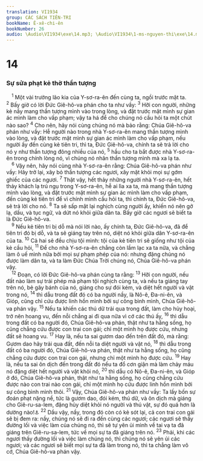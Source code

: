 ```yaml
---
translation: VI1934
group: CÁC SÁCH TIÊN-TRI
bookName: Ê-xê-chi-ên 
bookNumber: 26
audio: \Audio\VI1934\exe\14.mp3; \Audio\VI1934\1-ms-nguyen-thi\exe\14.mp3
---
```


<div class="title"><h1>14</h1><h3>Sự sửa phạt kẻ thờ thần tượng</h3></div>
<span class="verse exe_14_1"> <sup>1</sup> Một vài trưởng lão kia của Y-sơ-ra-ên đến cùng ta, ngồi trước mặt ta. </span>
<span class="verse exe_14_2"><sup>2</sup> Bấy giờ có lời Đức Giê-hô-va phán cho ta như vầy: </span>
<span class="verse exe_14_3"><sup>3</sup> Hỡi con người, những kẻ nầy mang thần tượng mình vào trong lòng, và đặt trước mặt mình sự gian ác mình làm cho vấp phạm; vậy ta há để cho chúng nó cầu hỏi ta một chút nào sao? </span>
<span class="verse exe_14_4"><sup>4</sup> Cho nên, hãy nói cùng chúng nó mà bảo rằng: Chúa Giê-hô-va phán như vầy: Hễ người nào trong nhà Y-sơ-ra-ên mang thần tượng mình vào lòng, và đặt trước mặt mình sự gian ác mình làm cho vấp phạm, nếu người ấy đến cùng kẻ tiên tri, thì ta, Đức Giê-hô-va, chính ta sẽ trả lời cho nó y như thần tượng đông nhiều của nó, </span>
<span class="verse exe_14_5"><sup>5</sup> hầu cho ta bắt được nhà Y-sơ-ra-ên trong chính lòng nó, vì chúng nó nhân thần tượng mình mà xa lạ ta. <br/></span>
<span class="verse exe_14_6"> <sup>6</sup> Vậy nên, hãy nói cùng nhà Y-sơ-ra-ên rằng: Chúa Giê-hô-va phán như vầy: Hãy trở lại, xây bỏ thần tượng các ngươi, xây mặt khỏi mọi sự gớm ghiếc của các ngươi. </span>
<span class="verse exe_14_7"><sup>7</sup> Thật vậy, hết thảy những người nhà Y-sơ-ra-ên, hết thảy khách lạ trú ngụ trong Y-sơ-ra-ên, hễ ai lìa xa ta, mà mang thần tượng mình vào lòng, và đặt trước mặt mình sự gian ác mình làm cho vấp phạm, đến cùng kẻ tiên tri để vì chính mình cầu hỏi ta, thì chính ta, Đức Giê-hô-va, sẽ trả lời cho nó. </span>
<span class="verse exe_14_8"><sup>8</sup> Ta sẽ sấp mặt lại nghịch cùng người ấy, khiến nó nên gở lạ, dấu, và tục ngữ, và dứt nó khỏi giữa dân ta. Bấy giờ các ngươi sẽ biết ta là Đức Giê-hô-va. <br/></span>
<span class="verse exe_14_9"> <sup>9</sup> Nếu kẻ tiên tri bị dỗ mà nói lời nào, ấy chính ta, Đức Giê-hô-va, đã để tiên tri đó bị dỗ, và ta sẽ giáng tay trên nó, diệt nó khỏi giữa dân Y-sơ-ra-ên của ta. </span>
<span class="verse exe_14_10"><sup>10</sup> Cả hai sẽ đều chịu tội mình: tội của kẻ tiên tri sẽ giống như tội của kẻ cầu hỏi, </span>
<span class="verse exe_14_11"><sup>11</sup> Để cho nhà Y-sơ-ra-ên chẳng còn lầm lạc xa ta nữa, và chẳng làm ô uế mình nữa bởi mọi sự phạm phép của nó: nhưng đặng chúng nó được làm dân ta, và ta làm Đức Chúa Trời chúng nó, Chúa Giê-hô-va phán vậy. <br/></span>
<span class="verse exe_14_12"> <sup>12</sup> Đoạn, có lời Đức Giê-hô-va phán cùng ta rằng: </span>
<span class="verse exe_14_13"><sup>13</sup> Hỡi con người, nếu đất nào làm sự trái phép mà phạm tội nghịch cùng ta, và nếu ta giáng tay trên nó, bẻ gãy bánh của nó, giáng cho sự đói kém, và diệt hết người và vật trong nó, </span>
<span class="verse exe_14_14"><sup>14</sup> thì dẫu trong đất đó có ba người nầy, là Nô-ê, Đa-ni-ên, và Gióp, cũng chỉ cứu được linh hồn mình bởi sự công bình mình, Chúa Giê-hô-va phán vậy. </span>
<span class="verse exe_14_15"><sup>15</sup> Nếu ta khiến các thú dữ trải qua trong đất, làm cho hủy hoại, trở nên hoang vu, đến nỗi chẳng ai đi qua nữa vì cớ các thú ấy, </span>
<span class="verse exe_14_16"><sup>16</sup> thì dẫu trong đất có ba người đó, Chúa Giê-hô-va phán, thật như ta hằng sống, họ cũng chẳng cứu được con trai con gái; chỉ một mình họ được cứu, nhưng đất sẽ hoang vu. </span>
<span class="verse exe_14_17"><sup>17</sup> Hay là, nếu ta sai gươm dao đến trên đất đó, mà rằng: Gươm dao hãy trải qua đất, đến nỗi ta diệt người và vật nó, </span>
<span class="verse exe_14_18"><sup>18</sup> thì dẫu trong đất có ba người đó, Chúa Giê-hô-va phán, thật như ta hằng sống, họ cũng chẳng cứu được con trai con gái, nhưng chỉ một mình họ được cứu. </span>
<span class="verse exe_14_19"><sup>19</sup> Hay là, nếu ta sai ôn dịch đến trong đất đó nếu ta đổ cơn giận mà làm chảy máu nó đặng diệt hết người và vật khỏi nó, </span>
<span class="verse exe_14_20"><sup>20</sup> thì dẫu có Nô-ê, Đa-ni-ên, và Gióp ở đó, Chúa Giê-hô-va phán, thật như ta hằng sống, họ cũng chẳng cứu được nào con trai nào con gái, chỉ một mình họ cứu được linh hồn mình bởi sự công bình mình thôi. </span>
<span class="verse exe_14_21"><sup>21</sup> Vậy, Chúa Giê-hô-va phán như vầy: Ta lấy bốn sự đoán phạt nặng nề, tức là gươm dao, đói kém, thú dữ, và ôn dịch mà giáng cho Giê-ru-sa-lem, đặng hủy diệt khỏi nó người và thú vật, sự đó quá hơn là dường nào!<a data-toggle="tooltip" data-placement="bottom" title="Kh 6:8">⚓</a></span>
<span class="verse exe_14_22"><sup>22</sup> Dầu vậy, nầy, trong đó còn có kẻ sót lại, cả con trai con gái sẽ bị đem ra: nầy, chúng nó sẽ đi ra đến cùng các ngươi; các ngươi sẽ thấy đường lối và việc làm của chúng nó, thì sẽ tự yên ủi mình về tai vạ ta đã giáng trên Giê-ru-sa-lem, tức về mọi sự ta đã giáng trên nó. </span>
<span class="verse exe_14_23"><sup>23</sup> Phải, khi các ngươi thấy đường lối và việc làm chúng nó, thì chúng nó sẽ yên ủi các ngươi; và các ngươi sẽ biết mọi sự ta đã làm trong nó, thì ta chẳng làm vô cớ, Chúa Giê-hô-va phán vậy. <br/></span>
